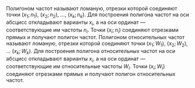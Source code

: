 Полигоном частот называют ломаную, отрезки которой соединяют точки $(x_1; n_1)$, $(x_2; n_2)$,  ..., $(x_k; n_k)$. Для по­строения полигона частот на оси абсцисс откладывают варианты $x_i$, а на оси ординат — соответствующие им частоты $n_i$. Точки $(x_i; n_i)$ соединяют отрезками прямых и получают полигон частот.
Полигоном относительных частот называют ломаную, отрезки которой соединяют точки $(x_1; W_1)$, $(x_2; W_2)$, ... $(x_k; W_k)$. Для построения полигона относительных частот на оси абсцисс откладывают варианты $x_i$, а на оси ординат — соответствующие им относительные частоты $W_i$. Точки $(x_i; W_i)$ соединяют отрезками прямых и получают полигон отно­сительных частот.
